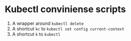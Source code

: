 # Kubectl conviniense scripts

1. A wrapper around `kubectl delete`
2. A shortcut `kc` to `kubectl set config current-context`
3. A shortcut `k` to `kubectl`


